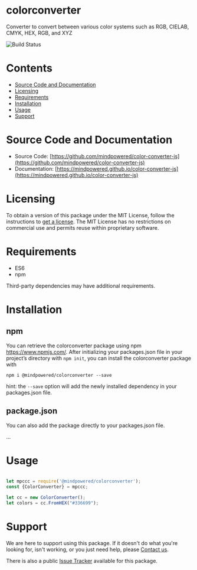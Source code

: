 
colorconverter
==============
Converter to convert between various color systems such as RGB, CIELAB, CMYK, HEX, RGB, and XYZ

![Build Status](https://mindpowered.dev/assets/images/github-badges/build-passing.svg)

Contents
========

* [Source Code and Documentation](#source-code-and-documentation)
* [Licensing](#licensing)
* [Requirements](#requirements)
* [Installation](#installation)
* [Usage](#usage)
* [Support](#support)

# Source Code and Documentation
- Source Code: [https://github.com/mindpowered/color-converter-js](https://github.com/mindpowered/color-converter-js)
- Documentation: [https://mindpowered.github.io/color-converter-js](https://mindpowered.github.io/color-converter-js)

# Licensing
To obtain a version of this package under the MIT License, follow the instructions to [get a license][purchase]. The MIT License has no restrictions on commercial use and permits reuse within proprietary software.

# Requirements
- ES6
- npm


Third-party dependencies may have additional requirements.

# Installation
## npm

You can retrieve the colorconverter package using npm https://www.npmjs.com/. After initializing your packages.json file in your project’s directory with `npm init`, you can install the colorconverter package with
```
npm i @mindpowered/colorconverter --save
```
hint: the `--save` option will add the newly installed dependency in your packages.json file.

## package.json

You can also add the package directly to your packages.json file.

...


# Usage
```javascript

let mpccc = require('@mindpowered/colorconverter');
const {ColorConverter} = mpccc;

let cc = new ColorConverter();
let colors = cc.FromHEX("#336699");

```


# Support
We are here to support using this package. If it doesn't do what you're looking for, isn't working, or you just need help, please [Contact us][contact].

There is also a public [Issue Tracker][bugs] available for this package.



[bugs]: https://github.com/mindpowered/color-converter-js/issues
[contact]: https://mindpowered.dev/support.html?ref=color-converter-js/
[docs]: https://mindpowered.github.io/color-converter-js/
[licensing]: https://mindpowered.dev/?ref=color-converter-js
[purchase]: https://mindpowered.dev/purchase/
